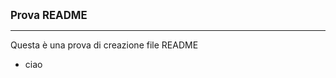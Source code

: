 <B> <BIG> Prova README </BIG> </B> <HR>
<BODY>
Questa è una prova di creazione file README <BR>
<UL>
  <LI> ciao </LI>
  </UL>
  </BODY>
